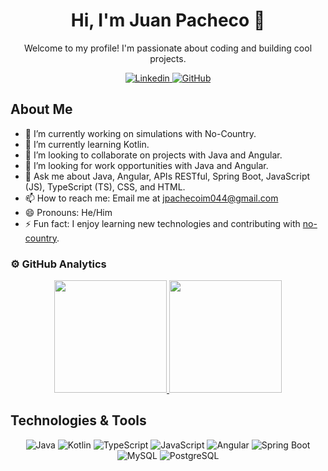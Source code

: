 <div align="center">
  <h1>Hi, I'm Juan Pacheco 👋</h1>
  <p>Welcome to my profile! I'm passionate about coding and building cool projects.</p>
</div>

<div align="center">
  <a href="https://www.linkedin.com/in/juan-daniel-pacheco-perez-8ba292183/">
    <img src="https://img.shields.io/badge/LinkedIn-0077B5?style=for-the-badge&logo=linkedin&logoColor=white" alt="Linkedin">
  </a>
  <a href="https://github.com/Juanpacheco34">
    <img src="https://img.shields.io/badge/GitHub-181717?style=for-the-badge&logo=github&logoColor=white" alt="GitHub">
  </a>
</div>

## About Me

- 🔭 I’m currently working on simulations with No-Country.
- 🌱 I’m currently learning Kotlin.
- 👯 I’m looking to collaborate on projects with Java and Angular.
- 🤔 I’m looking for work opportunities with Java and Angular.
- 💬 Ask me about Java, Angular, APIs RESTful, Spring Boot, JavaScript (JS), TypeScript (TS), CSS, and HTML.
- 📫 How to reach me: Email me at [jpachecoim044@gmail.com](mailto:jpachecoim044@gmail.com)
- 😄 Pronouns: He/Him
- ⚡ Fun fact: I enjoy learning new technologies and contributing with [no-country](https://www.nocountry.tech/simulacion-laboral).

### ⚙️ GitHub Analytics

<p align="center">
  <a href="https://github.com/Juanpacheco34">
    <img height="180em" src="https://github-readme-stats-eight-theta.vercel.app/api?username=Juanpacheco34&show_icons=true&theme=algolia&include_all_commits=true&count_private=true"/>
    <img height="180em" src="https://github-readme-stats-eight-theta.vercel.app/api/top-langs/?username=Juanpacheco34&layout=compact&langs_count=8&theme=algolia"/>
  </a>
</p>

## Technologies & Tools

<p align="center">
  <img src="https://img.shields.io/badge/Java-007396?style=for-the-badge&logo=java&logoColor=white" alt="Java">
  <img src="https://img.shields.io/badge/Kotlin-7F52FF?style=for-the-badge&logo=kotlin&logoColor=white" alt="Kotlin">
  <img src="https://img.shields.io/badge/TypeScript-3178C6?style=for-the-badge&logo=typescript&logoColor=white" alt="TypeScript">
  <img src="https://img.shields.io/badge/JavaScript-F7DF1E?style=for-the-badge&logo=javascript&logoColor=black" alt="JavaScript">
  <img src="https://img.shields.io/badge/Angular-DD0031?style=for-the-badge&logo=angular&logoColor=white" alt="Angular">
  <img src="https://img.shields.io/badge/SpringBoot-6DB33F?style=for-the-badge&logo=springboot&logoColor=white" alt="Spring Boot">
  <img src="https://img.shields.io/badge/MySQL-4479A1?style=for-the-badge&logo=mysql&logoColor=white" alt="MySQL">
  <img src="https://img.shields.io/badge/PostgreSQL-336791?style=for-the-badge&logo=postgresql&logoColor=white" alt="PostgreSQL">
</p>

